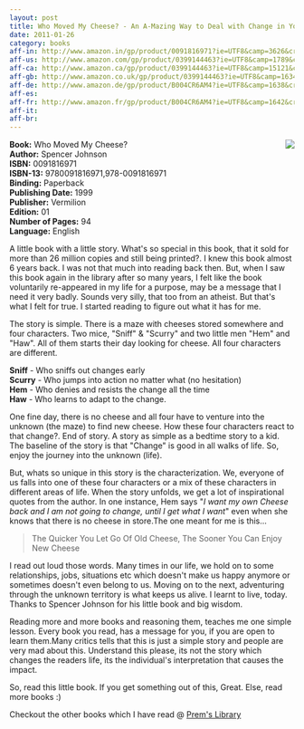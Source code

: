 ```yaml
---
layout: post
title: Who Moved My Cheese? - An A-Mazing Way to Deal with Change in Your Work and in Your Life
date: 2011-01-26
category: books
aff-in: http://www.amazon.in/gp/product/0091816971?ie=UTF8&camp=3626&creativeASIN=0091816971&linkCode=xm2&tag=smileprem-in-21
aff-us: http://www.amazon.com/gp/product/0399144463?ie=UTF8&camp=1789&creativeASIN=0399144463&linkCode=xm2&tag=smileprem-us-20
aff-ca: http://www.amazon.ca/gp/product/0399144463?ie=UTF8&camp=15121&creativeASIN=0399144463&linkCode=xm2&tag=smileprem-ca-20
aff-gb: http://www.amazon.co.uk/gp/product/0399144463?ie=UTF8&camp=1634&creativeASIN=0399144463&linkCode=xm2&tag=smileprem-gb-21
aff-de: http://www.amazon.de/gp/product/B004CR6AM4?ie=UTF8&camp=1638&creativeASIN=B004CR6AM4&linkCode=xm2&tag=smileprem-de-21
aff-es: 
aff-fr: http://www.amazon.fr/gp/product/B004CR6AM4?ie=UTF8&camp=1642&creativeASIN=B004CR6AM4&linkCode=xm2&tag=smileprem-fr-21
aff-it: 
aff-br: 
---
```


<img style="clear: right; float: right; margin-bottom: 1em; margin-left: 1em;" 
src="{{site.img-url}}/who-moved-my-cheese-spencer-johnson.jpg"/>
**Book:** Who Moved My Cheese?  
**Author:** Spencer Johnson  
**ISBN:** 0091816971  
**ISBN-13:** 9780091816971,978-0091816971  
**Binding:** Paperback  
**Publishing Date:** 1999  
**Publisher:** Vermilion  
**Edition:** 01  
**Number of Pages:** 94  
**Language:** English  
  
A little book with a little story. What's so special in this book, that it sold for more than 26 million copies and still being printed?. I knew this book almost 6 years back. I was not that much into reading back then. But, when I saw this book again in the library after so many years, I felt like the book voluntarily re-appeared in my life for a purpose, may be a message that I need it very badly. Sounds very silly, that too from an atheist. But that's what I felt for true. I started reading to figure out what it has for me.  
  
The story is simple. There is a maze with cheeses stored somewhere and four characters. Two mice, "Sniff" & "Scurry" and two little men "Hem" and "Haw". All of them starts their day looking for cheese. All four characters are different.  
  
**Sniff** - Who sniffs out changes early  
**Scurry** - Who jumps into action no matter what (no hesitation)  
**Hem** - Who denies and resists the change all the time  
**Haw** - Who learns to adapt to the change.  
  
One fine day, there is no cheese and all four have to venture into the unknown (the maze) to find new cheese. How these four characters react to that change?. End of story. A story as simple as a bedtime story to a kid. The baseline of the story is that "Change" is good in all walks of life. So, enjoy the journey into the unknown (life).  
  
But, whats so unique in this story is the characterization. We, everyone of us falls into one of these four characters or a mix of these characters in different areas of life. When the story unfolds, we get a lot of inspirational quotes from the author. In one instance, Hem says "*I want my own Cheese back and I am not going to change, until I get what I want*" even when she knows that there is no cheese in store.The one meant for me is this...  
  
> The Quicker You Let Go Of Old Cheese, The Sooner You Can Enjoy New Cheese  
  
I read out loud those words. Many times in our life, we hold on to some relationships, jobs, situations etc which doesn't make us happy anymore or sometimes doesn't even belong to us. Moving on to the next, adventuring through the unknown territory is what keeps us alive. I learnt to live, today. Thanks to Spencer Johnson for his little book and big wisdom.  
  
Reading more and more books and reasoning them, teaches me one simple lesson. Every book you read, has a message for you, if you are open to learn them.Many critics tells that this is just a simple story and people are very mad about this. Understand this please, its not the story which changes the readers life, its the individual's interpretation that causes the impact.  
  
So, read this little book. If you get something out of this, Great. Else, read more books :)  

Checkout the other books which I have read @ [Prem's Library]({{site.url}}/category/books/)  
